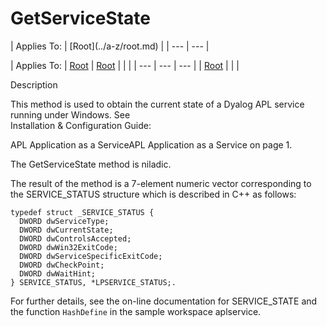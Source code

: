 




<h1 class="heading"><span class="name">GetServiceState</span></h1>
| Applies To: | [Root](../a-z/root.md) |
| --- | ---  |

| Applies To: | [Root](../a-z/root.md) | [Root](../a-z/root.md) |  |  |
| --- | --- | ---  |
| [Root](../a-z/root.md) |  |  |


Description


This method is used to obtain the current state of a Dyalog APL service running under Windows. See  
Installation & Configuration Guide: 

APL Application as a ServiceAPL Application as a Service on page 1.


The GetServiceState method is niladic.


The result of the method is a 7-element numeric vector corresponding to the SERVICE_STATUS structure which is described in C++ as follows:
```apl
typedef struct _SERVICE_STATUS {
  DWORD dwServiceType;
  DWORD dwCurrentState;
  DWORD dwControlsAccepted;
  DWORD dwWin32ExitCode;
  DWORD dwServiceSpecificExitCode;
  DWORD dwCheckPoint;
  DWORD dwWaitHint;
} SERVICE_STATUS, *LPSERVICE_STATUS;.
```






For further details, see the on-line documentation for SERVICE_STATE and the function `HashDefine` in the sample workspace aplservice.


